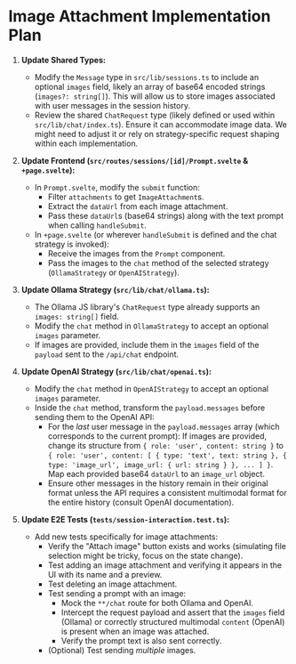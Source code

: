 # Image Attachment Implementation Plan

1.  **Update Shared Types:**
    *   Modify the `Message` type in `src/lib/sessions.ts` to include an optional `images` field, likely an array of base64 encoded strings (`images?: string[]`). This will allow us to store images associated with user messages in the session history.
    *   Review the shared `ChatRequest` type (likely defined or used within `src/lib/chat/index.ts`). Ensure it can accommodate image data. We might need to adjust it or rely on strategy-specific request shaping within each implementation.

2.  **Update Frontend (`src/routes/sessions/[id]/Prompt.svelte` & `+page.svelte`):**
    *   In `Prompt.svelte`, modify the `submit` function:
        *   Filter `attachments` to get `ImageAttachment`s.
        *   Extract the `dataUrl` from each image attachment.
        *   Pass these `dataUrl`s (base64 strings) along with the text prompt when calling `handleSubmit`.
    *   In `+page.svelte` (or wherever `handleSubmit` is defined and the chat strategy is invoked):
        *   Receive the images from the `Prompt` component.
        *   Pass the images to the `chat` method of the selected strategy (`OllamaStrategy` or `OpenAIStrategy`).

3.  **Update Ollama Strategy (`src/lib/chat/ollama.ts`):**
    *   The Ollama JS library's `ChatRequest` type already supports an `images: string[]` field.
    *   Modify the `chat` method in `OllamaStrategy` to accept an optional `images` parameter.
    *   If images are provided, include them in the `images` field of the `payload` sent to the `/api/chat` endpoint.

4.  **Update OpenAI Strategy (`src/lib/chat/openai.ts`):**
    *   Modify the `chat` method in `OpenAIStrategy` to accept an optional `images` parameter.
    *   Inside the `chat` method, transform the `payload.messages` before sending them to the OpenAI API:
        *   For the *last* user message in the `payload.messages` array (which corresponds to the current prompt): If images are provided, change its structure from `{ role: 'user', content: string }` to `{ role: 'user', content: [ { type: 'text', text: string }, { type: 'image_url', image_url: { url: string } }, ... ] }`. Map each provided base64 `dataUrl` to an `image_url` object.
        *   Ensure other messages in the history remain in their original format unless the API requires a consistent multimodal format for the entire history (consult OpenAI documentation).

5.  **Update E2E Tests (`tests/session-interaction.test.ts`):**
    *   Add new tests specifically for image attachments:
        *   Verify the "Attach image" button exists and works (simulating file selection might be tricky, focus on the state change).
        *   Test adding an image attachment and verifying it appears in the UI with its name and a preview.
        *   Test deleting an image attachment.
        *   Test sending a prompt with an image:
            *   Mock the `**/chat` route for both Ollama and OpenAI.
            *   Intercept the request payload and assert that the `images` field (Ollama) or correctly structured multimodal `content` (OpenAI) is present when an image was attached.
            *   Verify the prompt text is also sent correctly.
        *   (Optional) Test sending *multiple* images. 
